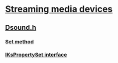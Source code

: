 # [Streaming media devices](../_stream/index.md)
## [Dsound.h](index.md)
### [Set method](../dsound/nf-dsound-ikspropertyset-set.md)
### [IKsPropertySet interface](../dsound/nn-dsound-ikspropertyset.md)
